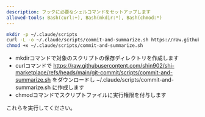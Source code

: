 ```yaml
---
description: フックに必要なシェルコマンドをセットアップします
allowed-tools: Bash(curl:+), Bash(mkdir:*), Bash(chmod:*)
---
```

```zsh
mkdir -p ~/.claude/scripts
curl -L -o ~/.claude/scripts/commit-and-summarize.sh https://raw.githubusercontent.com/shin902/shi-marketplace/refs/heads/main/git-commit/scripts/commit-and-summarize.sh
chmod +x ~/.claude/scripts/commit-and-summarize.sh
```

- mkdirコマンドで対象のスクリプトの保存ディレクトリを作成します
- curlコマンドで https://raw.githubusercontent.com/shin902/shi-marketplace/refs/heads/main/git-commit/scripts/commit-and-summarize.sh をダウンロードし ~/.claude/scripts/commit-and-summarize.sh に作成します
- chmodコマンドでスクリプトファイルに実行権限を付与します

これらを実行してください。